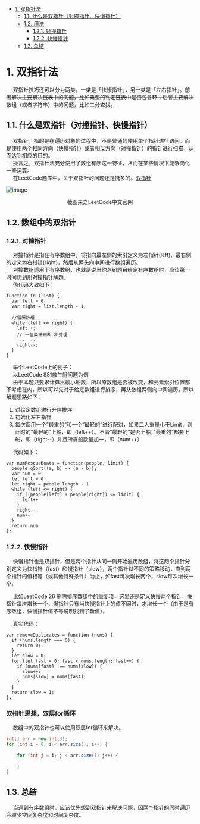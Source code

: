
<!-- TOC -->

- [1. 双指针法](#1-双指针法)
    - [1.1. 什么是双指针（对撞指针、快慢指针）](#11-什么是双指针对撞指针快慢指针)
    - [1.2. 用法](#12-用法)
        - [1.2.1. 对撞指针](#121-对撞指针)
        - [1.2.2. 快慢指针](#122-快慢指针)
    - [1.3. 总结](#13-总结)

<!-- /TOC -->


# 1. 双指针法
<!-- 
算法一招鲜——双指针问题
https://zhuanlan.zhihu.com/p/71643340
https://www.cnblogs.com/kyoner/p/11087755.html
-->


&emsp; ~~双指针技巧还可以分为两类，一类是「快慢指针」，另一类是「左右指针」。前者解决主要解决链表中的问题，比如典型的判定链表中是否包含环；后者主要解决数组（或者字符串）中的问题，比如二分查找。~~  





## 1.1. 什么是双指针（对撞指针、快慢指针）
&emsp; 双指针，指的是在遍历对象的过程中，不是普通的使用单个指针进行访问，而是使用两个相同方向（快慢指针）或者相反方向（对撞指针）的指针进行扫描，从而达到相应的目的。  
&emsp; 换言之，双指针法充分使用了数组有序这一特征，从而在某些情况下能够简化一些运算。  
&emsp; 在LeetCode题库中，关于双指针的问题还是挺多的。[双指针](https://leetcode-cn.com/tag/two-pointers/problemset/)     

![image](https://gitee.com/wt1814/pic-host/raw/master/algorithm/function-55.png)  
<center>截图来之LeetCode中文官网</center>  


## 1.2. 数组中的双指针
### 1.2.1. 对撞指针
&emsp; 对撞指针是指在有序数组中，将指向最左侧的索引定义为左指针(left)，最右侧的定义为右指针(right)，然后从两头向中间进行数组遍历。  
&emsp; 对撞数组适用于有序数组，也就是说当你遇到题目给定有序数组时，应该第一时间想到用对撞指针解题。  
&emsp; 伪代码大致如下：

```
function fn (list) {
  var left = 0;
  var right = list.length - 1;

  //遍历数组
  while (left <= right) {
    left++;
    // 一些条件判断 和处理
    ... ...
    right--;
  }
}
```

&emsp; 举个LeetCode上的例子：  
&emsp; 以LeetCode 881救生艇问题为例  
&emsp; 由于本题只要求计算出最小船数，所以原数组是否被改变，和元素索引位置都不考虑在内，所以可以先对于给定数组进行排序，再从数组两侧向中间遍历。所以解题思路如下：  

1. 对给定数组进行升序排序  
2. 初始化左右指针
3. 每次都用一个”最重的“和一个”最轻的“进行配对，如果二人重量小于Limit，则此时的”最轻的“上船，即（left++）。不管”最轻的“是否上船，”最重的“都要上船，即（right--）并且所需船数量加一，即（num++）  

&emsp; 代码如下：  

```
var numRescueBoats = function(people, limit) {
  people.gSort((a, b) => (a - b));
  var num = 0
  let left = 0
  let right = people.length - 1
  while (left <= right) {
    if ((people[left] + people[right]) <= limit) {
      left++
    }
    right--
    num++
  }
  return num
};
```

### 1.2.2. 快慢指针  
&emsp; 快慢指针也是双指针，但是两个指针从同一侧开始遍历数组，将这两个指针分别定义为快指针（fast）和慢指针（slow），两个指针以不同的策略移动，直到两个指针的值相等（或其他特殊条件）为止，如fast每次增长两个，slow每次增长一个。  

&emsp; 比如LeetCode 26 删除排序数组中的重复项，这里还是定义快慢两个指针。快指针每次增长一个，慢指针只有当快慢指针上的值不同时，才增长一个（由于是有序数组，快慢指针值不等说明找到了新值）。  

&emsp; 真实代码：  

```
var removeDuplicates = function (nums) {
  if (nums.length === 0) {
    return 0;
  }
  let slow = 0;
  for (let fast = 0; fast < nums.length; fast++) {
    if (nums[fast] !== nums[slow]) {
      slow++;
      nums[slow] = nums[fast];
    }
  }
  return slow + 1;
};
```

### 双指针思想，双层for循环

&emsp; 数组中的双指针也可以使用双层for循环来解决。  

```java
int[] arr = new int[3];
for (int i = 0; i < arr.size(); i++) {
    
    for (int j = i; j < arr.size(); j++) {
        
    }
}
```

## 1.3. 总结  
&emsp; 当遇到有序数组时，应该优先想到双指针来解决问题，因两个指针的同时遍历会减少空间复杂度和时间复杂度。  
